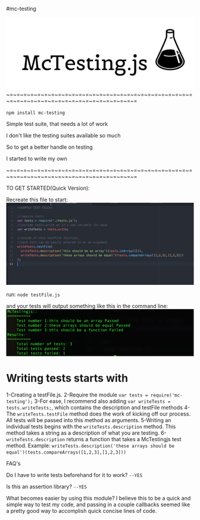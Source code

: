 #mc-testing

![Alt text](./assets/mctestingjs.png 'Mc-Testing logo')
~=~=~=~=~=~=~=~=~=~=~=~=~=~=~=~=~=~=~=~=~=~=~=~=~=~=~=~=~=~=~=~=~=~=~=~=~=~=~=~=~=~=~=~=~=~=

`npm install mc-testing`

Simple test suite, that needs a lot of work

I don't like the testing suites available so much

So to get a better handle on testing

I started to write my own

~=~=~=~=~=~=~=~=~=~=~=~=~=~=~=~=~=~=~=~=~=~=~=~=~=~=~=~=~=~=~=~=~=~=~=~=~=~=~=~=~=~=~=~=~=~=

TO GET STARTED(Quick Version):

Recreate this file to start:
![Alt text](./assets/testFilejs.png 'testFilejs screenshot')

run:
`node testFile.js`

and your tests will output something like this in the command line:
![Alt text](./assets/testResults.png 'testResultsjs screenshot')




Writing tests starts with
=========================
1-Creating a testFile.js.
2-Require the module `var tests = require('mc-testing');`
3-For ease, I recommend also adding `var writeTests = tests.writeTests;`, which contains the description and testFile methods
4-The `writeTests.testFile` method does the work of kicking off our process. All tests will be passed into this method as arguments.
5-Writing an individual tests begins with the `writeTests.description` method. This method takes a string as a description of what you are testing.
6-`writeTests.description` returns a function that takes a McTestingjs test method.
Example: `writeTests.description('these arrays should be equal')(tests.compareArrays([1,2,3],[1,2,3]))`


FAQ's

Do I have to write tests beforehand for it to work?
`--YES`

Is this an assertion library?
`--YES`

What becomes easier by using this module?
I believe this to be a quick and simple way to test my code, and passing in a couple callbacks seemed like a pretty good way to accomplish quick concise lines of code.
